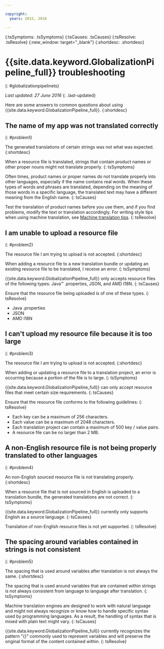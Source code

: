 ```yaml
---

copyright:
  years: 2015, 2016

---
```


{:tsSymptoms: .tsSymptoms} 
{:tsCauses: .tsCauses} 
{:tsResolve: .tsResolve} 
{:new_window: target="_blank"}
{:shortdesc: .shortdesc}

# {{site.data.keyword.GlobalizationPipeline_full}} troubleshooting
{: #globalizationpipelinets}

*Last updated: 27 June 2016*
{: .last-updated}

Here are some answers to common questions about using {{site.data.keyword.GlobalizationPipeline_full}}. 
{:shortdesc}


## The name of my app was not translated correctly
{: #problem1}

The generated translations of certain strings was not what was expected.
{:shortdesc}

When a resource file is translated, strings that contain product names or other proper nouns might not translate properly.
{: tsSymptoms}

Often times, product names or proper names do not translate properly into other languages, especially if the name contains real words. When these types of words and phrases are translated, depending on the meaning of those words in a specific language, the translated text may have a different meaning from the English name.
{: tsCauses}

Test the translation of product names before you use them, and if you find problems, modify the text or translation accordingly. For writing style tips when using machine translation, see [Machine translation tips](./tips.html#globalizationpipeline_tips).
{: tsResolve}



## I am unable to upload a resource file
{: #problem2}

The resource file I am trying to upload is not accepted.
{:shortdesc}

When adding a resource file to a new translation bundle or updating an existing resource file to be translated, I receive an error.
{: tsSymptoms}

{{site.data.keyword.GlobalizationPipeline_full}} only accepts resource files of the following types: Java™ .properties, JSON, and AMD I18N.
{: tsCauses}

Ensure that the resource file being uploaded is of one of these types.
{: tsResolve}
* Java .properties
* JSON
* AMD I18N



## I can't upload my resource file because it is too large
{: #problem3}

The resource file I am trying to upload is not accepted.
{:shortdesc}

When adding or updating a resource file to a translation project, an error is occurring because a portion of the file is to large.
{: tsSymptoms}

{{site.data.keyword.GlobalizationPipeline_full}} can only accept resource files that meet certain size requirements.
{: tsCauses}

Ensure that the resource file conforms to the following guidelines:
{: tsResolve}
* Each key can be a maximum of 256 characters.
* Each value can be a maximum of 2048 characters.
* Each translation project can contain a maximum of 500 key / value pairs.
* A resource file can be no larger than 2 MB.



## A non-English resource file is not being properly translated to other languages
{: #problem4}

An non-English sourced resource file is not translating properly.
{:shortdesc}

When a resource file that is not sourced in English is uploaded to a translation bundle, the generated translations are not correct.
{: tsSymptoms}

{{site.data.keyword.GlobalizationPipeline_full}} currently only supports English as a source language.
{: tsCauses}

Translation of non-English resource files is not yet supported.
{: tsResolve}



## The spacing around variables contained in strings is not consistent
{: #problem5}

The spacing that is used around variables after translation is not always the same.
{:shortdesc}

The spacing that is used around variables that are contained within strings is not always consistent from language to language after translation.
{: tsSymptoms}

Machine translation engines are designed to work with natural language and might not always recognize or know how to handle specific syntax used by programming languages. As a result, the handling of syntax that is mixed with plain text might vary.
{: tsCauses}

{{site.data.keyword.GlobalizationPipeline_full}} currently recognizes the pattern "{}" commonly used to represent variables and will preserve the original format of the content contained within.
{: tsResolve}
